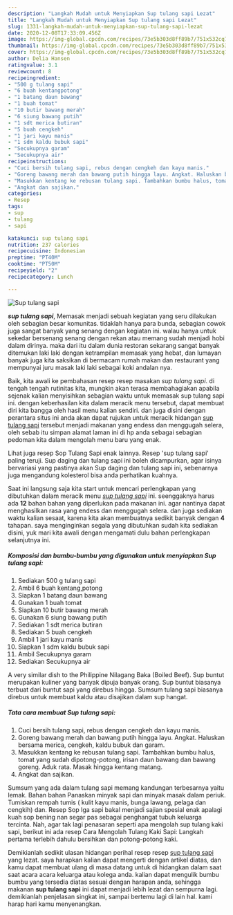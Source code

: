 ```yaml
---
description: "Langkah Mudah untuk Menyiapkan Sup tulang sapi Lezat"
title: "Langkah Mudah untuk Menyiapkan Sup tulang sapi Lezat"
slug: 1331-langkah-mudah-untuk-menyiapkan-sup-tulang-sapi-lezat
date: 2020-12-08T17:33:09.456Z
image: https://img-global.cpcdn.com/recipes/73e5b303d8ff89b7/751x532cq70/sup-tulang-sapi-foto-resep-utama.jpg
thumbnail: https://img-global.cpcdn.com/recipes/73e5b303d8ff89b7/751x532cq70/sup-tulang-sapi-foto-resep-utama.jpg
cover: https://img-global.cpcdn.com/recipes/73e5b303d8ff89b7/751x532cq70/sup-tulang-sapi-foto-resep-utama.jpg
author: Delia Hansen
ratingvalue: 3.1
reviewcount: 8
recipeingredient:
- "500 g tulang sapi"
- "6 buah kentangpotong"
- "1 batang daun bawang"
- "1 buah tomat"
- "10 butir bawang merah"
- "6 siung bawang putih"
- "1 sdt merica butiran"
- "5 buah cengkeh"
- "1 jari kayu manis"
- "1 sdm kaldu bubuk sapi"
- "Secukupnya garam"
- "Secukupnya air"
recipeinstructions:
- "Cuci bersih tulang sapi, rebus dengan cengkeh dan kayu manis."
- "Goreng bawang merah dan bawang putih hingga layu. Angkat. Haluskan bersama merica, cengkeh, kaldu bubuk dan garam."
- "Masukkan kentang ke rebusan tulang sapi. Tambahkan bumbu halus, tomat yang sudah dipotong-potong, irisan daun bawang dan bawang goreng. Aduk rata. Masak hingga kentang matang."
- "Angkat dan sajikan."
categories:
- Resep
tags:
- sup
- tulang
- sapi

katakunci: sup tulang sapi 
nutrition: 237 calories
recipecuisine: Indonesian
preptime: "PT40M"
cooktime: "PT50M"
recipeyield: "2"
recipecategory: Lunch

---
```



![Sup tulang sapi](https://img-global.cpcdn.com/recipes/73e5b303d8ff89b7/751x532cq70/sup-tulang-sapi-foto-resep-utama.jpg)

<b><i>sup tulang sapi</i></b>, Memasak menjadi sebuah kegiatan yang seru dilakukan oleh sebagian besar komunitas. tidaklah hanya para bunda, sebagian cowok juga sangat banyak yang senang dengan kegiatan ini. walau hanya untuk sekedar bersenang senang dengan rekan atau memang sudah menjadi hobi dalam dirinya. maka dari itu dalam dunia restoran sekarang sangat banyak ditemukan laki laki dengan ketrampilan memasak yang hebat, dan lumayan banyak juga kita saksikan di bermacam rumah makan dan restaurant yang mempunyai juru masak laki laki sebagai koki andalan nya.

Baik, kita awali ke pembahasan resep resep masakan <i>sup tulang sapi</i>. di tengah tengah rutinitas kita, mungkin akan terasa membahagiakan apabila sejenak kalian menyisihkan sebagian waktu untuk memasak sup tulang sapi ini. dengan keberhasilan kita dalam meracik menu tersebut, dapat membuat diri kita bangga oleh hasil menu kalian sendiri. dan juga disini dengan perantara situs ini anda akan dapat rujukan untuk meracik hidangan <u>sup tulang sapi</u> tersebut menjadi makanan yang endess dan menggugah selera, oleh sebab itu simpan alamat laman ini di hp anda sebagai sebagian pedoman kita dalam mengolah menu baru yang enak.

Lihat juga resep Sop Tulang Sapi enak lainnya. Resep &#39;sup tulang sapi&#39; paling teruji. Sup daging dan tulang sapi ini boleh dicampurkan, agar isinya bervariasi yang pastinya akan Sup daging dan tulang sapi ini, sebenarnya juga mengandung kolesterol bisa anda perhatikan kuahnya.


Saat ini langsung saja kita start untuk mencari perlengkapan yang dibutuhkan dalam meracik menu <u><i>sup tulang sapi</i></u> ini. seenggaknya harus ada <b>12</b> bahan bahan yang diperlukan pada makanan ini. agar nantinya dapat menghasilkan rasa yang endess dan menggugah selera. dan juga sediakan waktu kalian sesaat, karena kita akan membuatnya sedikit banyak dengan <b>4</b> tahapan. saya menginginkan segala yang dibutuhkan sudah kita sediakan disini, yuk mari kita awali dengan mengamati dulu bahan perlengkapan selanjutnya ini.

<!--inarticleads1-->

##### Komposisi dan bumbu-bumbu yang digunakan untuk menyiapkan Sup tulang sapi:

1. Sediakan 500 g tulang sapi
1. Ambil 6 buah kentang,potong
1. Siapkan 1 batang daun bawang
1. Gunakan 1 buah tomat
1. Siapkan 10 butir bawang merah
1. Gunakan 6 siung bawang putih
1. Sediakan 1 sdt merica butiran
1. Sediakan 5 buah cengkeh
1. Ambil 1 jari kayu manis
1. Siapkan 1 sdm kaldu bubuk sapi
1. Ambil Secukupnya garam
1. Sediakan Secukupnya air


A very similar dish to the Philippine Nilagang Baka (Boiled Beef). Sup buntut merupakan kuliner yang banyak dipuja banyak orang. Sup buntut biasanya terbuat dari buntut sapi yang direbus hingga. Sumsum tulang sapi biasanya direbus untuk membuat kaldu atau disajikan dalam sup hangat. 

<!--inarticleads2-->

##### Tata cara membuat Sup tulang sapi:

1. Cuci bersih tulang sapi, rebus dengan cengkeh dan kayu manis.
1. Goreng bawang merah dan bawang putih hingga layu. Angkat. Haluskan bersama merica, cengkeh, kaldu bubuk dan garam.
1. Masukkan kentang ke rebusan tulang sapi. Tambahkan bumbu halus, tomat yang sudah dipotong-potong, irisan daun bawang dan bawang goreng. Aduk rata. Masak hingga kentang matang.
1. Angkat dan sajikan.


Sumsum yang ada dalam tulang sapi memang kandungan terbesarnya yaitu lemak. Bahan bahan Panaskan minyak sapi dan minyak masak dalam periuk. Tumiskan rempah tumis ( kulit kayu manis, bunga lawang, pelaga dan cengkih) dan. Resep Sop Iga sapi bakal menjadi sajian spesial enak apalagi kuah sop bening nan segar pas sebagai penghangat tubuh keluarga tercinta. Nah, agar tak lagi penasaran seperti apa mengolah sup tulang kaki sapi, berikut ini ada resep Cara Mengolah Tulang Kaki Sapi: Langkah pertama terlebih dahulu bersihkan dan potong-potong kaki. 

Demikianlah sedikit ulasan hidangan perihal resep resep <u>sup tulang sapi</u> yang lezat. saya harapkan kalian dapat mengerti dengan artikel diatas, dan kamu dapat membuat ulang di masa datang untuk di hidangkan dalam saat saat acara acara keluarga atau kolega anda. kalian dapat mengulik bumbu bumbu yang tersedia diatas sesuai dengan harapan anda, sehingga makanan <b>sup tulang sapi</b> ini dapat menjadi lebih lezat dan sempurna lagi. demikianlah penjelasan singkat ini, sampai bertemu lagi di lain hal. kami harap hari kamu menyenangkan.
